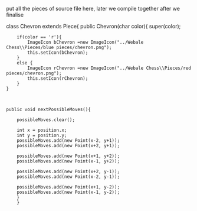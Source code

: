 put all the pieces of source file here, later we compile together after we finalise

class Chevron extends Piece{
    public Chevron(char color){
        super(color);

        if(color == 'r'){
            ImageIcon bChevron =new ImageIcon("../Webale Chess\\Pieces/blue pieces/chevron.png");
            this.setIcon(bChevron);
        }
        else {
            ImageIcon rChevron =new ImageIcon("../Webale Chess\\Pieces/red pieces/chevron.png");
            this.setIcon(rChevron);
        }
    }


   
    public void nextPossibleMoves(){

        possibleMoves.clear();

        int x = position.x;
        int y = position.y;
        possibleMoves.add(new Point(x-2, y+1));
        possibleMoves.add(new Point(x+2, y+1));

        possibleMoves.add(new Point(x+1, y+2));
        possibleMoves.add(new Point(x-1, y+2));
        
        possibleMoves.add(new Point(x+2, y-1));
        possibleMoves.add(new Point(x-2, y-1));
        
        possibleMoves.add(new Point(x+1, y-2));
        possibleMoves.add(new Point(x-1, y-2));
        }
        }
